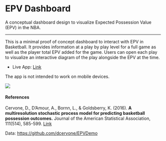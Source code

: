 # EPV Dashboard
A conceptual dashboard design to visualize Expected Possession Value (EPV) in the NBA.

***

This is a minimal proof of concept dashboard to interact with EPV in Basketball. It provides information at a play by play level for a full game as well as the player total EPV added for the game. Users can open each play to visualize an interactive diagram of the play alongside the EPV at the time. 

* Live App: [Link](https://josedv.shinyapps.io/EPV_NBA_Dashboard/)

The app is not intended to work on mobile devices.

![](anim.gif)

#### References

Cervone, D., D’Amour, A., Bornn, L., & Goldsberry, K. (2016). **A multiresolution stochastic process model for predicting basketball possession outcomes.** Journal of the American Statistical Association, 111(514), 585-599. [Link](https://arxiv.org/abs/1408.0777)

Data: https://github.com/dcervone/EPVDemo
